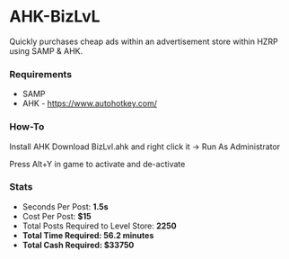 # AHK-BizLvL
Quickly purchases cheap ads within an advertisement store within HZRP using SAMP & AHK.

### Requirements

- SAMP
- AHK - https://www.autohotkey.com/

### How-To
Install AHK
Download BizLvl.ahk and right click it -&gt; Run As Administrator

Press Alt+Y in game to activate and de-activate

### Stats

- Seconds Per Post: **1.5s**
- Cost Per Post: **$15**
- Total Posts Required to Level Store: **2250**
- **Total Time Required: 56.2 minutes**
- **Total Cash Required: $33750**
